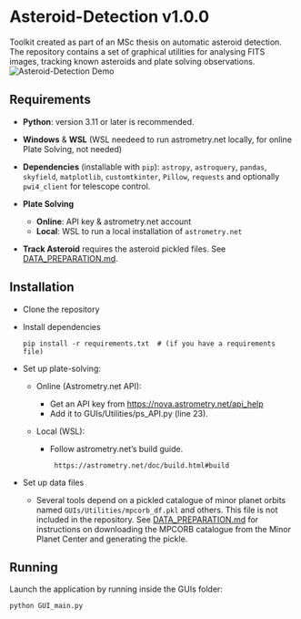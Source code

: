 # Asteroid-Detection v1.0.0

Toolkit created as part of an MSc thesis on automatic asteroid detection. The repository contains a set of graphical utilities for analysing FITS images, tracking known asteroids and plate solving observations.
![Asteroid-Detection Demo](demo.gif) 

## Requirements

- **Python**: version 3.11 or later is recommended.
  
- **Windows** & **WSL** (WSL needeed to run astrometry.net locally, for online Plate Solving, not needed)
  
- **Dependencies** (installable with `pip`):
  `astropy`, `astroquery`, `pandas`, `skyfield`, `matplotlib`, `customtkinter`,
  `Pillow`, `requests` and optionally `pwi4_client` for telescope control.
  
- **Plate Solving**
    - **Online**: API key & astrometry.net account
    - **Local**: WSL to run a local installation of `astrometry.net`

- **Track Asteroid** requires the asteroid pickled files. See [DATA_PREPARATION.md](DATA_PREPARATION.md).

## Installation

  - Clone the repository
  - Install dependencies
        
        pip install -r requirements.txt  # (if you have a requirements file)

  - Set up plate-solving:

     - Online (Astrometry.net API):
         - Get an API key from https://nova.astrometry.net/api_help
         - Add it to GUIs/Utilities/ps_API.py (line 23).

     - Local (WSL):
         - Follow astrometry.net’s build guide.
    
                https://astrometry.net/doc/build.html#build

  - Set up data files
      - Several tools depend on a pickled catalogue of minor planet orbits named `GUIs/Utilities/mpcorb_df.pkl` and others. This file is not included in the repository.
        See [DATA_PREPARATION.md](DATA_PREPARATION.md) for instructions on downloading the MPCORB catalogue from the Minor Planet Center and generating the pickle.
## Running

Launch the application by running inside the GUIs folder:

```
python GUI_main.py
```
